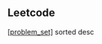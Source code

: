 ## Leetcode 
[[problem_set]](https://leetcode.com/problemset/all/?sorting=W3sic29ydE9yZGVyIjoiREVTQ0VORElORyIsIm9yZGVyQnkiOiJBQ19SQVRFIn1d) sorted desc

